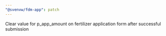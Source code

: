 ```yaml
---
"@svenvw/fdm-app": patch
---
```


Clear value for p_app_amount on fertilizer application form after successful submission
